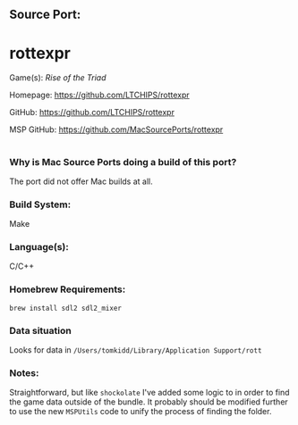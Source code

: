 ## Source Port:
# rottexpr

Game(s): *Rise of the Triad*

Homepage: https://github.com/LTCHIPS/rottexpr

GitHub: https://github.com/LTCHIPS/rottexpr

MSP GitHub: https://github.com/MacSourcePorts/rottexpr

#
### Why is Mac Source Ports doing a build of this port?
The port did not offer Mac builds at all.

### Build System: 
Make

### Language(s):
C/C++

### Homebrew Requirements:

```
brew install sdl2 sdl2_mixer
```
### Data situation
Looks for data in `/Users/tomkidd/Library/Application Support/rott`

### Notes:
Straightforward, but like `shockolate` I've added some logic to in order to find the game data outside of the bundle. It probably should be modified further to use the new `MSPUtils` code to unify the process of finding the folder. 